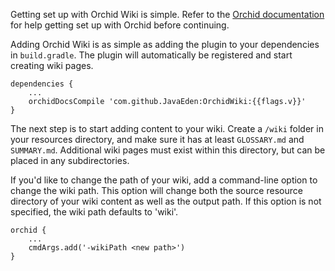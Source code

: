 ---
---

Getting set up with Orchid Wiki is simple. Refer to the [Orchid documentation](#) for help getting set up with Orchid 
before continuing.

Adding Orchid Wiki is as simple as adding the plugin to your dependencies in `build.gradle`. The plugin will 
automatically be registered and start creating wiki pages.

```
dependencies {
    ...
    orchidDocsCompile 'com.github.JavaEden:OrchidWiki:{{flags.v}}'
}
```

The next step is to start adding content to your wiki. Create a `/wiki` folder in your resources directory, and make sure
it has at least `GLOSSARY.md` and `SUMMARY.md`. Additional wiki pages must exist within this directory, but can be
placed in any subdirectories. 

If you'd like to change the path of your wiki, add a command-line option to change the wiki path. This option will 
change both the source resource directory of your wiki content as well as the output path. If this option is not specified, 
the wiki path defaults to 'wiki'.

```
orchid {
    ...
    cmdArgs.add('-wikiPath <new path>')
}
```